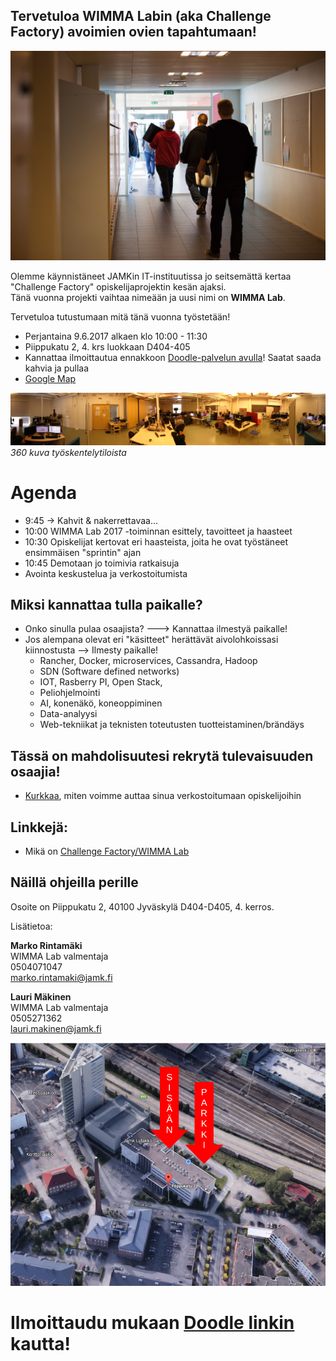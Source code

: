 ## Tervetuloa WIMMA Labin (aka Challenge Factory) avoimien ovien tapahtumaan!

![](img/IMG_4646.jpg)

Olemme käynnistäneet JAMKin IT-instituutissa jo seitsemättä kertaa "Challenge Factory" opiskelijaprojektin kesän ajaksi.  
Tänä vuonna projekti vaihtaa nimeään ja uusi nimi on __WIMMA Lab__.

Tervetuloa tutustumaan mitä tänä vuonna työstetään!

* Perjantaina 9.6.2017 alkaen klo 10:00 - 11:30
* Piippukatu 2, 4. krs luokkaan D404-405
* Kannattaa ilmoittautua ennakkoon [Doodle-palvelun avulla](https://doodle.com/poll/rc8r9cvyr2dv4rzt)! Saatat saada kahvia ja pullaa
* [Google Map](https://www.google.fi/maps/place/Jyv%C3%A4skyl%C3%A4n+Ammattikorkeakoulu+Oy/@62.2416303,25.7598717,18.75z/data=!4m5!3m4!1s0x0000000000000000:0x75aa55a81cd7c009!8m2!3d62.2416224!4d25.7597309?hl=en)

![](img/360-tyotila.jpg)
_360 kuva työskentelytiloista_

# Agenda

* 9:45 -> Kahvit & nakerrettavaa...
* 10:00 WIMMA Lab 2017 -toiminnan esittely, tavoitteet ja haasteet
* 10:30 Opiskelijat kertovat eri haasteista, joita he ovat työstäneet ensimmäisen "sprintin" ajan
* 10:45 Demotaan jo toimivia ratkaisuja
* Avointa keskustelua ja verkostoitumista

## Miksi kannattaa tulla paikalle?

* Onko sinulla pulaa osaajista? ---> Kannattaa ilmestyä paikalle!
* Jos alempana olevat eri "käsitteet" herättävät aivolohkoissasi kiinnostusta --> Ilmesty paikalle!
    * Rancher, Docker, microservices, Cassandra, Hadoop
    * SDN (Software defined networks)
    * IOT, Rasberry PI, Open Stack,
    * Peliohjelmointi
    * AI, konenäkö, koneoppiminen
    * Data-analyysi
    * Web-tekniikat ja teknisten toteutusten tuotteistaminen/brändäys

## Tässä on mahdolisuutesi rekrytä tulevaisuuden osaajia!

* [Kurkkaa](https://github.com/wimmalab/welcome/blob/master/sponsoreille.md), miten voimme auttaa sinua verkostoitumaan opiskelijoihin 

## Linkkejä:

* Mikä on [Challenge Factory/WIMMA Lab](http://WIMMALAB.github.io)

## Näillä ohjeilla perille

Osoite on Piippukatu 2, 40100 Jyväskylä
D404-D405, 4. kerros.

Lisätietoa:  

__Marko Rintamäki__  
WIMMA Lab valmentaja  
0504071047  
marko.rintamaki@jamk.fi  


__Lauri Mäkinen__  
WIMMA Lab valmentaja  
0505271362  
lauri.makinen@jamk.fi  


![Parkkiohjeet](img/piippukatu_ohjeet.png)


# __Ilmoittaudu mukaan [Doodle linkin](https://doodle.com/poll/rc8r9cvyr2dv4rzt) kautta!__
